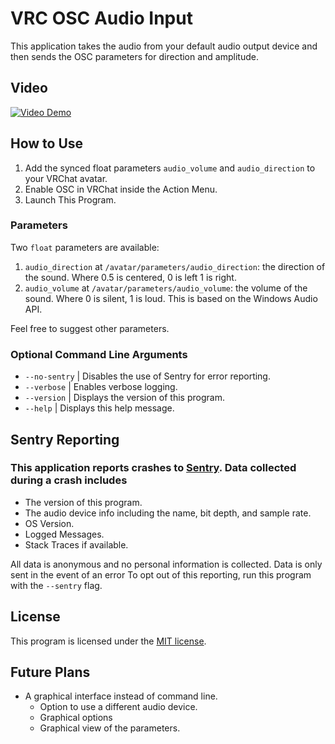 ﻿# VRC OSC Audio Input

This application takes the audio from your default audio output device and then sends the OSC parameters for direction and amplitude.

## Video
[![Video Demo](http://img.youtube.com/vi/nRYSYIVfluI/0.jpg)](http://www.youtube.com/watch?v=nRYSYIVfluI)


## How to Use

1) Add the synced float parameters `audio_volume` and `audio_direction` to your VRChat avatar.
2) Enable OSC in VRChat inside the Action Menu.
3) Launch This Program.

### Parameters

Two `float` parameters are available:

1) `audio_direction` at `/avatar/parameters/audio_direction`: the direction of the sound. Where 0.5 is centered, 0 is left 1 is right.
2) `audio_volume` at `/avatar/parameters/audio_volume`: the volume of the sound. Where 0 is silent, 1 is loud. This is based on the Windows Audio API.

Feel free to suggest other parameters.

### Optional Command Line Arguments

- `--no-sentry` | Disables the use of Sentry for error reporting.
- `--verbose` | Enables verbose logging.
- `--version` | Displays the version of this program.
- `--help` | Displays this help message.

## Sentry Reporting

### This application reports crashes to [Sentry](https://sentry.io/). Data collected during a crash includes

- The version of this program.
- The audio device info including the name, bit depth, and sample rate.
- OS Version.
- Logged Messages.
- Stack Traces if available.

All data is anonymous and no personal information is collected. 
Data is only sent in the event of an error 
To opt out of this reporting, run this program with the `--sentry` flag.

## License

This program is licensed under the [MIT license](LICENSE).

## Future Plans

* A graphical interface instead of command line.
  * Option to use a different audio device.
  * Graphical options
  * Graphical view of the parameters.